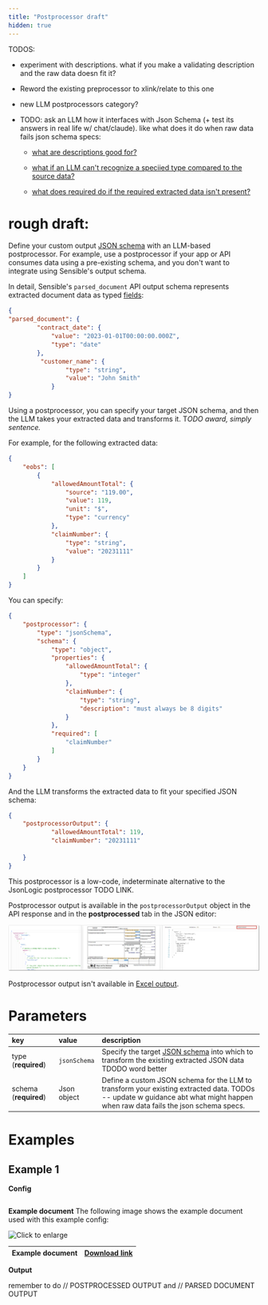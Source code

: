 ```yaml
---
title: "Postprocessor draft"
hidden: true
---
```



TODOS:

- experiment with descriptions. what if you make a validating description and the raw data doesn fit it?

- Reword the existing preprocessor to xlink/relate to this one

- new LLM postprocessors category?

- TODO: ask an LLM how it interfaces with Json Schema (+ test its answers in real life w/ chat/claude). like what does it do when raw data fails json schema specs:

  - <u>what are descriptions good for?</u> 

  - <u>what if an LLM can't recognize a speciied type compared to the source data?</u> 
  - <u>what does required do if the required extracted data isn't present?</u>



# rough draft:

Define your custom output [JSON schema](https://json-schema.org/learn) with an LLM-based postprocessor.  For example, use a postprocessor if your app or API consumes data using a pre-existing schema, and you don't want to integrate using Sensible's output schema.

In detail, Sensible's `parsed_document` API output schema represents extracted document data as typed [fields](doc:field-query-object):

```json
{
"parsed_document": {
        "contract_date": {
            "value": "2023-01-01T00:00:00.000Z",
            "type": "date"
        },
         "customer_name": {
                "type": "string",
                "value": "John Smith"
            }
}
```

Using a postprocessor, you can specify your target JSON schema, and then the LLM takes your extracted data and transforms it. T*ODO award, simply sentence.*  

For example, for the following  extracted data:

``` json
{
    "eobs": [
        {
            "allowedAmountTotal": {
                "source": "119.00",
                "value": 119,
                "unit": "$",
                "type": "currency"
            },
            "claimNumber": {
                "type": "string",
                "value": "20231111"
            }
        }
    ]
}
```

You can specify:

```json
{
    "postprocessor": {
        "type": "jsonSchema",
        "schema": {
            "type": "object",
            "properties": {
                "allowedAmountTotal": {
                    "type": "integer"
                },
                "claimNumber": {
                    "type": "string",
                    "description": "must always be 8 digits"
                }
            },
            "required": [
                "claimNumber"
            ]
        }
    }
}
```

And the LLM transforms the extracted data to fit your specified JSON schema:

```json
{
    "postprocessorOutput": {
            "allowedAmountTotal": 119,
            "claimNumber": "20231111"
        
    }
}
```

This postprocessor is a low-code, indeterminate alternative to the JsonLogic postprocessor TODO LINK.

Postprocessor output is available in the `postprocessorOutput` object in the API response and in the **postprocessed** tab in the JSON editor: 

![Click to enlarge](https://raw.githubusercontent.com/sensible-hq/sensible-docs/main/readme-sync/assets/v0/images/final/ui_postprocessed_tab.png) 

Postprocessor output isn't available in [Excel output](doc:excel-reference).

# Parameters


| key                   | value        | description                                                  |
| :-------------------- | :----------- | :----------------------------------------------------------- |
| type (**required**)   | `jsonSchema` | Specify the target [JSON schema](https://json-schema.org/learn) into which to transform the existing extracted JSON data TDODO word better |
| schema (**required**) | Json  object | Define a custom JSON schema for the LLM to transform your existing extracted data.  TODOs -- update w guidance abt what might happen when raw data fails the json schema specs. |



# Examples

## Example 1

**Config**

```json

```

**Example document**
The following image shows the example document used with this example config:

![Click to enlarge](https://raw.githubusercontent.com/sensible-hq/sensible-docs/main/readme-sync/assets/v0/images/final/TBD.png)

| Example document | [Download link](https://raw.githubusercontent.com/sensible-hq/sensible-docs/main/readme-sync/assets/v0/pdfs/TBD.pdf) |
| ---------------- | ------------------------------------------------------------ |

**Output**



remember to do  // POSTPROCESSED OUTPUT and  // PARSED DOCUMENT OUTPUT 